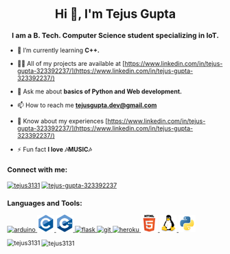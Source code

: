 <h1 align="center">Hi 👋, I'm Tejus Gupta</h1>
<h3 align="center">I am a B. Tech. Computer Science student specializing in IoT.</h3>

- 🌱 I’m currently learning **C++.**

- 👨‍💻 All of my projects are available at [https://www.linkedin.com/in/tejus-gupta-323392237/](https://www.linkedin.com/in/tejus-gupta-323392237/)

- 💬 Ask me about **basics of Python and Web development.**

- 📫 How to reach me **tejusgupta.dev@gmail.com**

- 📄 Know about my experiences [https://www.linkedin.com/in/tejus-gupta-323392237/](https://www.linkedin.com/in/tejus-gupta-323392237/)

- ⚡ Fun fact **I love 🎶MUSIC🎶**

<h3 align="left">Connect with me:</h3>
<p align="left">
<a href="https://twitter.com/tejus3131" target="blank"><img align="center" src="https://raw.githubusercontent.com/rahuldkjain/github-profile-readme-generator/master/src/images/icons/Social/twitter.svg" alt="tejus3131" height="30" width="40" /></a>
<a href="https://linkedin.com/in/tejus-gupta-323392237" target="blank"><img align="center" src="https://raw.githubusercontent.com/rahuldkjain/github-profile-readme-generator/master/src/images/icons/Social/linked-in-alt.svg" alt="tejus-gupta-323392237" height="30" width="40" /></a>
</p>

<h3 align="left">Languages and Tools:</h3>
<p align="left"> <a href="https://www.arduino.cc/" target="_blank" rel="noreferrer"> <img src="https://cdn.worldvectorlogo.com/logos/arduino-1.svg" alt="arduino" width="40" height="40"/> </a> <a href="https://www.cprogramming.com/" target="_blank" rel="noreferrer"> <img src="https://raw.githubusercontent.com/devicons/devicon/master/icons/c/c-original.svg" alt="c" width="40" height="40"/> </a> <a href="https://www.w3schools.com/cpp/" target="_blank" rel="noreferrer"> <img src="https://raw.githubusercontent.com/devicons/devicon/master/icons/cplusplus/cplusplus-original.svg" alt="cplusplus" width="40" height="40"/> </a> <a href="https://flask.palletsprojects.com/" target="_blank" rel="noreferrer"> <img src="https://www.vectorlogo.zone/logos/pocoo_flask/pocoo_flask-icon.svg" alt="flask" width="40" height="40"/> </a> <a href="https://git-scm.com/" target="_blank" rel="noreferrer"> <img src="https://www.vectorlogo.zone/logos/git-scm/git-scm-icon.svg" alt="git" width="40" height="40"/> </a> <a href="https://heroku.com" target="_blank" rel="noreferrer"> <img src="https://www.vectorlogo.zone/logos/heroku/heroku-icon.svg" alt="heroku" width="40" height="40"/> </a> <a href="https://www.w3.org/html/" target="_blank" rel="noreferrer"> <img src="https://raw.githubusercontent.com/devicons/devicon/master/icons/html5/html5-original-wordmark.svg" alt="html5" width="40" height="40"/> </a> <a href="https://www.linux.org/" target="_blank" rel="noreferrer"> <img src="https://raw.githubusercontent.com/devicons/devicon/master/icons/linux/linux-original.svg" alt="linux" width="40" height="40"/> </a> <a href="https://www.python.org" target="_blank" rel="noreferrer"> <img src="https://raw.githubusercontent.com/devicons/devicon/master/icons/python/python-original.svg" alt="python" width="40" height="40"/> </a> </p>

<p><img align="left" src="https://github-readme-stats.vercel.app/api/top-langs?username=tejus3131&show_icons=true&locale=en&layout=compact" alt="tejus3131" /></p>

<p>&nbsp;<img align="center" src="https://github-readme-stats.vercel.app/api?username=tejus3131&show_icons=true&locale=en" alt="tejus3131" /></p>
